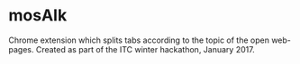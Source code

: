 # mosAIk
Chrome extension which splits tabs according to the topic of the open web-pages.
Created as part of the ITC winter hackathon, January 2017.
